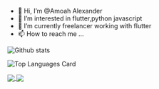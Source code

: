 - 👋 Hi, I’m @Amoah Alexander
- 👀 I’m interested in flutter,python javascript
- 🌱 I’m currently freelancer working with flutter
- 📫 How to reach me ...

<!---
Trinity6264/Trinity6264 is a ✨ special ✨ repository because its `README.md` (this file) appears on your GitHub profile.
You can click the Preview link to take a look at your changes.
--->

![Github stats](https://github-readme-stats.vercel.app/api?username=Trinity6264&theme=highcontrast&show_icons=true&count_private=true)



![Top Languages Card](https://github-readme-stats.vercel.app/api/top-langs/?username=Trinity6264)


<a href="https://github.com/Trinity6264/Muhadara.git">
  <img align="center" src="https://github-readme-stats.vercel.app/api/pin/?username=Trinity6264&repo=github-readme-stats" />
</a>
<a href="https://github.com/Trinity6264/messenger.git">
  <img align="center" src="https://github-readme-stats.vercel.app/api/pin/?username=Trinity6264&repo=convoychat" />
</a>
